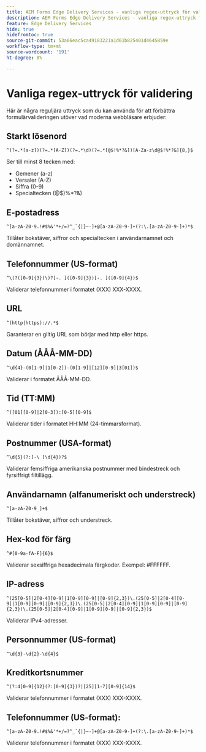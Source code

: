 ```yaml
---
title: AEM Forms Edge Delivery Services - vanliga regex-uttryck för validering av formulärfält
description: AEM Forms Edge Delivery Services - vanliga regex-uttryck för validering av formulärfält
feature: Edge Delivery Services
hide: true
hidefromtoc: true
source-git-commit: 53a66eac5ca49183221a1d61b825401d4645859e
workflow-type: tm+mt
source-wordcount: '191'
ht-degree: 0%

---
```



# Vanliga regex-uttryck för validering

Här är några reguljära uttryck som du kan använda för att förbättra formulärvalideringen utöver vad moderna webbläsare erbjuder:

## Starkt lösenord

```regex
^(?=.*[a-z])(?=.*[A-Z])(?=.*\d)(?=.*[@$!%*?&])[A-Za-z\d@$!%*?&]{8,}$
```

Ser till minst 8 tecken med:

* Gemener (a-z)
* Versaler (A-Z)
* Siffra (0-9)
* Specialtecken (@$)%*?&amp;)


## E-postadress


```regex
^[a-zA-Z0-9.!#$%&'*+/=?^_`{|}~-]+@[a-zA-Z0-9-]+(?:\.[a-zA-Z0-9-]+)*$
```

Tillåter bokstäver, siffror och specialtecken i användarnamnet och domännamnet.


## Telefonnummer (US-format)

```regex
^\(?([0-9]{3})\)?[-. ]([0-9]{3})[-. ]([0-9]{4})$
```

Validerar telefonnummer i formatet (XXX) XXX-XXXX.



## URL

```regex
^(http|https)://.*$
```

Garanterar en giltig URL som börjar med http eller https.



## Datum (ÅÅÅ-MM-DD)

```regex
^\d{4}-(0[1-9]|1[0-2])-(0[1-9]|[12][0-9]|3[01])$
```

Validerar i formatet ÅÅÅ-MM-DD.


## Tid (TT:MM)

```regex
^([01][0-9]|2[0-3]):[0-5][0-9]$
```

Validerar tider i formatet HH:MM (24-timmarsformat).


## Postnummer (USA-format)

```regex
^\d{5}(?:[-\ ]\d{4})?$
```

Validerar femsiffriga amerikanska postnummer med bindestreck och fyrsiffrigt filtillägg.


## Användarnamn (alfanumeriskt och understreck)

```regex
^[a-zA-Z0-9_]+$
```

Tillåter bokstäver, siffror och understreck.


## Hex-kod för färg

```regex
^#[0-9a-fA-F]{6}$
```

Validerar sexsiffriga hexadecimala färgkoder. Exempel: #FFFFFF.


## IP-adress

```regex
^(25[0-5]|2[0-4][0-9]|1[0-9][0-9]|[0-9]{2,3})\.(25[0-5]|2[0-4][0-9]|1[0-9][0-9]|[0-9]{2,3})\.(25[0-5]|2[0-4][0-9]|1[0-9][0-9]|[0-9]{2,3})\.(25[0-5]|2[0-4][0-9]|1[0-9][0-9]|[0-9]{2,3})$
```

Validerar IPv4-adresser.



## Personnummer (US-format)

```regex
^\d{3}-\d{2}-\d{4}$
```



## Kreditkortsnummer

```regex
^(?:4[0-9]{12}(?:[0-9]{3})?|[25][1-7][0-9]{14}$
```

Validerar telefonnummer i formatet (XXX) XXX-XXXX.



## Telefonnummer (US-format):

```regex
^[a-zA-Z0-9.!#$%&'*+/=?^_`{|}~-]+@[a-zA-Z0-9-]+(?:\.[a-zA-Z0-9-]+)*$
```

Validerar telefonnummer i formatet (XXX) XXX-XXXX.
